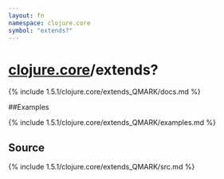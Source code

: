 ```yaml
---
layout: fn
namespace: clojure.core
symbol: "extends?"
---
```


# [clojure.core](../)/extends?

{% include 1.5.1/clojure.core/extends_QMARK/docs.md %}

##Examples

{% include 1.5.1/clojure.core/extends_QMARK/examples.md %}
## Source
{% include 1.5.1/clojure.core/extends_QMARK/src.md %}

